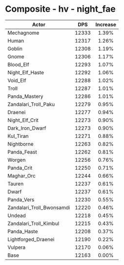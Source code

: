 # Composite - hv - night_fae
| Actor | DPS | Increase |
|---|:---:|:---:|
|Mechagnome|12333|1.39%|
|Human|12317|1.26%|
|Goblin|12308|1.19%|
|Gnome|12306|1.17%|
|Blood_Elf|12293|1.07%|
|Night_Elf_Haste|12292|1.06%|
|Void_Elf|12288|1.02%|
|Troll|12287|1.01%|
|Panda_Mastery|12286|1.01%|
|Zandalari_Troll_Paku|12279|0.95%|
|Draenei|12277|0.94%|
|Night_Elf_Crit|12273|0.90%|
|Dark_Iron_Dwarf|12273|0.90%|
|Kul_Tiran|12271|0.88%|
|Nightborne|12263|0.82%|
|Panda_Feast|12262|0.81%|
|Worgen|12256|0.76%|
|Panda_Crit|12250|0.71%|
|Maghar_Orc|12244|0.66%|
|Tauren|12237|0.61%|
|Dwarf|12237|0.61%|
|Panda_Vers|12230|0.55%|
|Zandalari_Troll_Bwonsamdi|12220|0.46%|
|Undead|12218|0.45%|
|Zandalari_Troll_Kimbul|12215|0.43%|
|Panda_Haste|12208|0.37%|
|Lightforged_Draenei|12190|0.22%|
|Vulpera|12170|0.06%|
|Base|12163|0.00%|
